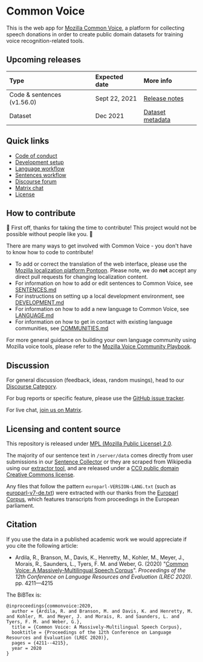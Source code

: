 # Common Voice

This is the web app for [Mozilla Common Voice](https://commonvoice.mozilla.org), a platform for collecting speech donations in order to create public domain datasets for training voice recognition-related tools.

## Upcoming releases

| Type             | Expected date  | More info      |
| :--------------- |:---------------|:---------------|
| Code & sentences (v1.56.0) | Sept 22, 2021 | [Release notes](https://github.com/common-voice/common-voice/releases) |
| Dataset          | Dec 2021 | [Dataset metadata](https://github.com/common-voice/cv-dataset/) |

## Quick links

- [Code of conduct](./docs/CODE_OF_CONDUCT.md)
- [Development setup](./docs/DEVELOPMENT.md)
- [Language workflow](./docs/LANGUAGE.md)
- [Sentences workflow](./docs/SENTENCES.md)
- [Discourse forum](https://discourse.mozilla-community.org/c/voice)
- [Matrix chat](https://chat.mozilla.org/#/room/#common-voice:mozilla.org)
- [License](./LICENSE)

## How to contribute

🎉 First off, thanks for taking the time to contribute! This project would not be possible without people like you. 🎉

There are many ways to get involved with Common Voice - you don't have to know how to code to contribute!

- To add or correct the translation of the web interface, please use the [Mozilla localization platform Pontoon](https://pontoon.mozilla.org/projects/common-voice/). Please note, we do **not** accept any direct pull requests for changing localization content.
- For information on how to add or edit sentences to Common Voice, see [SENTENCES.md](./docs/SENTENCES.md)
- For instructions on setting up a local development environment, see [DEVELOPMENT.md](./docs/DEVELOPMENT.md)
- For information on how to add a new language to Common Voice, see [LANGUAGE.md](./docs/LANGUAGE.md)
- For information on how to get in contact with existing language communities, see [COMMUNITIES.md](./docs/COMMUNITIES.md)

For more general guidance on building your own language community using Mozilla voice tools, please refer to the [Mozilla Voice Community Playbook](https://common-voice.github.io/community-playbook/).

## Discussion

For general discussion (feedback, ideas, random musings), head to our [Discourse Category](https://discourse.mozilla-community.org/c/voice).

For bug reports or specific feature, please use the [GitHub issue tracker](https://github.com/mozilla/common-voice/issues).

For live chat, [join us on Matrix](https://chat.mozilla.org/#/room/#common-voice:mozilla.org).

## Licensing and content source

This repository is released under [MPL (Mozilla Public License) 2.0](LICENSE).

The majority of our sentence text in `/server/data` comes directly from user submissions in our [Sentence Collector](https://github.com/Common-Voice/sentence-collector/) or they are scraped from Wikipedia using our [extractor tool](https://github.com/Common-Voice/cv-sentence-extractor), and are released under a [CC0 public domain Creative Commons license](https://creativecommons.org/share-your-work/public-domain/cc0/).

Any files that follow the pattern `europarl-VERSION-LANG.txt` (such as [europarl-v7-de.txt](https://github.com/mozilla/common-voice/blob/main/server/data/de/europarl-v7-de.txt)) were extracted with our thanks from the [Europarl Corpus](http://www.statmt.org/europarl/), which features transcripts from proceedings in the European parliament.

## Citation

If you use the data in a published academic work we would appreciate if you cite the following article:

- Ardila, R., Branson, M., Davis, K., Henretty, M., Kohler, M., Meyer, J., Morais, R., Saunders, L., Tyers, F. M. and Weber, G. (2020) "[Common Voice: A Massively-Multilingual Speech Corpus](https://arxiv.org/abs/1912.06670)". _Proceedings of the 12th Conference on Language Resources and Evaluation (LREC 2020)._ pp. 4211—4215

The BiBTex is:

```
@inproceedings{commonvoice:2020,
  author = {Ardila, R. and Branson, M. and Davis, K. and Henretty, M. and Kohler, M. and Meyer, J. and Morais, R. and Saunders, L. and Tyers, F. M. and Weber, G.},
  title = {Common Voice: A Massively-Multilingual Speech Corpus},
  booktitle = {Proceedings of the 12th Conference on Language Resources and Evaluation (LREC 2020)},
  pages = {4211--4215},
  year = 2020
}
```

```

```
